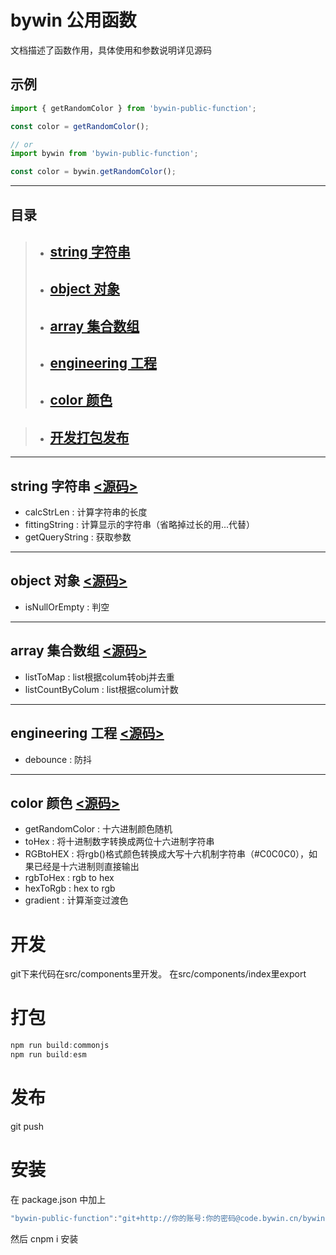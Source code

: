 # bywin 公用函数 
文档描述了函数作用，具体使用和参数说明详见源码

## 示例
```js
import { getRandomColor } from 'bywin-public-function';

const color = getRandomColor();

// or
import bywin from 'bywin-public-function';

const color = bywin.getRandomColor();


```

-----

## 目录
> - ## [string 字符串](#string)
> - ## [object 对象](#object)
> - ## [array 集合数组](#array)
> - ## [engineering 工程](#engineering)
> - ## [color 颜色](#color)


> - ## [开发打包发布](#work)

-----
## <span id="string">string 字符串</span>    [<源码>][string]
- calcStrLen :
计算字符串的长度
- fittingString :
计算显示的字符串（省略掉过长的用...代替）
- getQueryString :
获取参数

------------------------
## <span id="object">object 对象</span>     [<源码>][object]
- isNullOrEmpty :
判空

-------------------
## <span id="array">array 集合数组</span>       [<源码>][array]
- listToMap  :
list根据colum转obj并去重
- listCountByColum :
list根据colum计数

------------------------
##  <span id="engineering">engineering 工程</span>      [<源码>][engineering]
- debounce :
防抖

-----
## <span id="color">color 颜色</span>    [<源码>][color]
- getRandomColor :
十六进制颜色随机
- toHex :
将十进制数字转换成两位十六进制字符串
- RGBtoHEX :
将rgb()格式颜色转换成大写十六机制字符串（#C0C0C0），如果已经是十六进制则直接输出
- rgbToHex :
rgb to hex
- hexToRgb :
hex to rgb
- gradient :
计算渐变过渡色



# <span id="work">开发</span>
git下来代码在src/components里开发。
在src/components/index里export
# 打包
```js
npm run build:commonjs                                                               
npm run build:esm
```
# 发布
git push

# 安装 
在 package.json 中加上
```js
"bywin-public-function":"git+http://你的账号:你的密码@code.bywin.cn/bywin-components/bywin-public-function.git"
```

然后 cnpm i 安装



[color]:http://code.bywin.cn/bywin-components/bywin-public-function/src/master/src/components/color/index.js
[string]:http://code.bywin.cn/bywin-components/bywin-public-function/src/master/src/components/string/index.js
[object]:http://code.bywin.cn/bywin-components/bywin-public-function/src/master/src/components/object/index.js
[array]:http://code.bywin.cn/bywin-components/bywin-public-function/src/master/src/components/array/index.js
[engineering]:http://code.bywin.cn/bywin-components/bywin-public-function/src/master/src/components/engineering/index.js